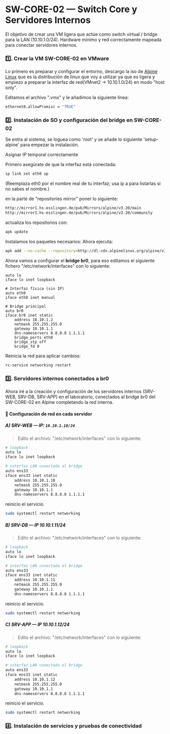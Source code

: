 # SW-CORE-02 — Switch Core y Servidores Internos

El objetivo de crear una VM ligera que actúe como switch virtual / bridge para la LAN (10.10.1.0/24). Hardware mínimo y red correctamente mapeada para conectar servidores internos.

### 1️⃣. Crear la VM SW-CORE-02 en VMware

Lo primero es preparar y configurar el entorno, descargo la iso de [Alpine Linux](https://www.alpinelinux.org/?utm_source=chatgpt.com) que es la distribución de linux que voy a utilizar ya que es ligera y empiezo a preparar la interfaz de red(VMnet2 → 10.10.1.0/24) en modo "host only".

Editamos el archivo ".vmx" y le añadimos la siguiente línea: 
<!-- Esto permite al sistema de bridge capturar paquetes en modo promiscuo si hace falta. -->
```bash
ethernet0.allowPromisc = "TRUE" 
```
### 2️⃣. Instalación de SO y configuración del bridge en SW-CORE-02
Se entra al sistema, se loguea como 'root' y se añade lo siguiente 'setup-alpine' para empezar la instalación.

Asignar IP temporal correctamente

Primero asegúrate de que la interfaz está conectada:
``` bash
ip link set eth0 up
```
(Reemplaza eth0 por el nombre real de tu interfaz; usa ip a para listarlas si no sabes el nombre.)
<!--
Luego asigna la IP con la interfaz explícita:
``` ip addr add 192.168.238.50/24 dev eth0 ```
Agrega la ruta por defecto (gateway):
``` ip route add default via 192.168.238.2 ```
Configura DNS temporal:
``` echo "nameserver 8.8.8.8" > /etc/resolv.conf ```bash
Prueba conectividad:
``` ping -c 4 8.8.8.8
ping -c 4 dl-cdn.alpinelinux.org ```
-->

en la parte de "repositories mirror" poner lo siguiente:
<!--echo linkrepositorio >> /etc/apk/repositories -->
``` bash
http://mirror1.hs-esslingen.de/pub/Mirrors/alpine/v3.20/main
http://mirror1.hs-esslingen.de/pub/Mirrors/alpine/v3.20/community
```
actualiza los repositorios con:
``` bash
apk update
```
Instalamos los paquetes necesarios:
Ahora ejecuta:
``` bash
apk add --no-cache --repository=http://dl-cdn.alpinelinux.org/alpine/v3.22/main bridge iproute2
``` 
<!-- Con --repository = obligamos a usar un repositorio válido y directo, evitando problemas de “world not found”.

--no-cache = evita conflictos con caché corrupto.
 -->
 Ahora vamos a configurar el **bridge br0**, para eso editamos el siguiente fichero "/etc/network/interfaces" con lo siguiente:
``` nano
auto lo
iface lo inet loopback

# Interfaz física (sin IP)
auto eth0
iface eth0 inet manual

# Bridge principal
auto br0
iface br0 inet static
    address 10.10.1.2
    netmask 255.255.255.0
    gateway 10.10.1.1
    dns-nameservers 8.8.8.8 1.1.1.1
    bridge_ports eth0
    bridge_stp off
    bridge_fd 0

``` 
 
 <!-- eth0 es la interfaz conectada al Core/Router.

br0 es el bridge virtual, con la IP de gestión 10.10.1.2.

Si vas a conectar más NICs al switch, simplemente añádelas en bridge_ports.
 -->
 Reinicia la red para aplicar cambios:
 ``` bash
rc-service networking restart
```
 <!--
Verifica que br0 existe y está UP:

'''ip a show br0'''

Prueba conectividad:

'''ping -c 4 10.10.1.1   # Gateway (RT-CORE-01)
ping -c 4 8.8.8.8     # DNS externo'''

E. Arranque automático

Asegúrate de que los servicios se inicien en boot:

'''rc-update add networking boot
rc-update add local boot'''
 -->
### 3️⃣. Servidores internos conectados a br0
Ahora iré a la creación y configuración de los servidores internos (SRV-WEB, SRV-DB, SRV-APP) en el laboratorio, conectados al bridge br0 del SW-CORE-02 en Alpine completando la red interna.
<!-- ==========================================
| Parámetro       | SRV-WEB | SRV-DB | SRV-APP |
|-----------------|---------|--------|---------|
| CPU             | 1 vCPU  | 2 vCPU | 2 vCPU  |
| RAM             | 2 GB    | 2 GB   | 2 GB    |
| Disco           | 10 GB   | 10 GB  | 10 GB   |
| SO              | Debian / Ubuntu Server minimal |
| NIC             | 1 NIC → conectar a `br0` en Alpine (`SW-CORE-02`) |

> La NIC de cada servidor se conecta a la **LAN interna (VLAN1)** a través del bridge `br0`.
=========================================== -->
 #### 🔧 Configuración de red en cada servidor
 ##### A) SRV-WEB — IP: `10.10.1.10/24`

 > Edito el archivo: "/etc/network/interfaces" con lo siguiente:

``` bash
# loopback
auto lo
iface lo inet loopback

# interfaz LAN conectada al bridge
auto ens33
iface ens33 inet static
    address 10.10.1.10
    netmask 255.255.255.0
    gateway 10.10.1.1
    dns-nameservers 8.8.8.8 1.1.1.1
```   
reinicio el servicio.
``` bash
sudo systemctl restart networking
```
<!-- ==========================================
Verifica la conectividad:
ip a show ens33
ping -c 4 10.10.1.1   # Core Router / Firewall
ping -c 4 10.10.1.11  # SRV-DB
ping -c 4 10.10.1.12  # SRV-APP
=========================================== -->
##### B) SRV-DB — IP 10.10.1.11/24
> Edito el archivo: "/etc/network/interfaces" con lo siguiente:

``` bash
# loopback
auto lo
iface lo inet loopback

# interfaz LAN conectada al bridge
auto ens33
iface ens33 inet static
    address 10.10.1.11
    netmask 255.255.255.0
    gateway 10.10.1.1
    dns-nameservers 8.8.8.8 1.1.1.1
```   
reinicio el servicio.
``` bash
sudo systemctl restart networking
```
##### C) SRV-APP — IP 10.10.1.12/24
> Edito el archivo: "/etc/network/interfaces" con lo siguiente:

``` bash
# loopback
auto lo
iface lo inet loopback

# interfaz LAN conectada al bridge
auto ens33
iface ens33 inet static
    address 10.10.1.12
    netmask 255.255.255.0
    gateway 10.10.1.1
    dns-nameservers 8.8.8.8 1.1.1.1
```   
reinicio el servicio.
``` bash
sudo systemctl restart networking
```
<!-- ==========================================
1️⃣Usar systemd-networkd con tu configuración estática en modo gráfico.

Crea el archivo de configuración de red para ens33:

sudo nano /etc/systemd/network/10-ens33.network

[Match]
Name=ens33

[Network]
Address=10.10.1.11/24
Gateway=10.10.1.1
DNS=8.8.8.8
DNS=1.1.1.1

Cambia la IP según el servidor (WEB/DB/APP).

2️⃣ Habilitar y reiniciar systemd-networkd
sudo systemctl enable systemd-networkd --now
sudo systemctl restart systemd-networkd

3️⃣ Verificar que la IP se levanta
ip addr show ens33
ping -c 4 10.10.1.1
ping -c 4 10.10.1.10

Ahora sí, la interfaz debería aparecer con la IP correcta en modo gráfico y consola.
=========================================== -->

### 4️⃣. Instalación de servicios y pruebas de conectividad
